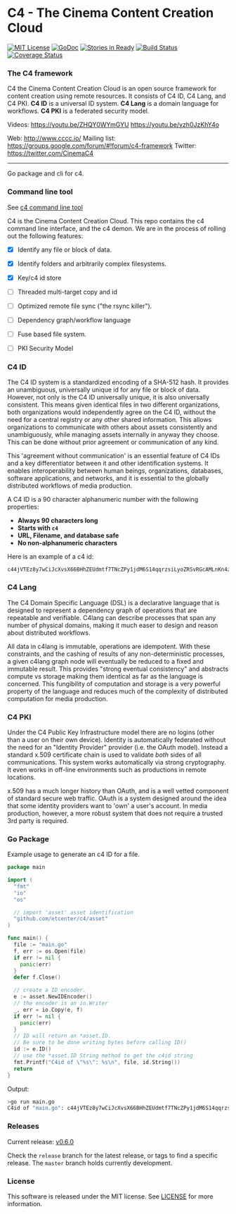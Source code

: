 
# C4 - The Cinema Content Creation Cloud
[![MIT License](https://img.shields.io/badge/license-MIT-blue.svg)](./LICENSE)
[![GoDoc](https://godoc.org/github.com/etcenter/c4go?status.svg)](https://godoc.org/github.com/etcenter/c4)
[![Stories in Ready](https://badge.waffle.io/etcenter/c4.png?label=ready&title=Ready)](https://waffle.io/etcenter/c4)
[![Build Status](https://travis-ci.org/etcenter/c4.svg?branch=master)](https://travis-ci.org/etcenter/c4)
[![Coverage Status](https://coveralls.io/repos/github/etcenter/c4/badge.svg?branch=master)](https://coveralls.io/github/etcenter/c4?branch=master)


### The C4 framework
C4 the Cinema Content Creation Cloud is an open source framework for content creation
using remote resources. It consists of C4 ID, C4 Lang, and C4 PKI. **C4 ID** is a
universal ID system. **C4 Lang** is a domain language for workflows. **C4 PKI** is a federated
security model.

Videos:
  https://youtu.be/ZHQY0WYmGYU
  https://youtu.be/vzh0JzKhY4o

Web: http://www.cccc.io/
Mailing list: https://groups.google.com/forum/#!forum/c4-framework
Twitter: https://twitter.com/CinemaC4

---

Go package and cli for c4.

### Command line tool
See [c4 command line tool](https://github.com/etcenter/c4/tree/master/cmd/c4)

C4 is the Cinema Content Creation Cloud.  This repo contains the c4 command line interface,
and the c4 demon.  We are in the process of rolling out the following features:

- [x] Identify any file or block of data.
- [x] Identify folders and arbitrarily complex filesystems.
- [x] Key/c4 id store
- [ ] Threaded multi-target copy and id
- [ ] Optimized remote file sync ("the rsync killer").
- [ ] Dependency graph/workflow language
- [ ] Fuse based file system.
- [ ] PKI Security Model


### C4 ID

The C4 ID system is a standardized encoding of a SHA-512 hash.  It provides an unambiguous, universally
unique id for any file or block of data.  However, not only is the C4 ID universally unique, it is also
universally consistent.  This means given identical files in two different organizations, both
organizations would independently agree on the C4 ID, without the need for a central registry or any
other shared information.  This allows organizations to communicate with others about assets
consistently and unambiguously, while managing assets internally in anyway they choose.  This can be
done without prior agreement or communication of any kind.

This 'agreement without communication' is an essential feature of C4 IDs and a key differentiator
between it and other identification systems. It enables interoperability between human beings,
organizations, databases, software applications, and networks, and it is essential to the globally
distributed workflows of media production.

A C4 ID is a 90 character alphanumeric number with the following properties:

- **Always 90 characters long**
- **Starts with `c4`**
- **URL, Filename, and database safe**
- **No non-alphanumeric characters**

Here is an example of a c4 id:

```
c44jVTEz8y7wCiJcXvsX66BHhZEUdmtf7TNcZPy1jdM6S14qqrzsiLyoZRSvRGcAMLnKn4zVBvAFimNg14NFKp46cC
```



### C4 Lang
The C4 Domain Specific Language (DSL) is a declarative language that is designed to represent a
dependency graph of operations that are repeatable and verifiable. C4lang can describe processes that
span any number of physical domains, making it much easer to design and reason about distributed
workflows.  

All data in c4lang is immutable, operations are idempotent.  With these constraints, and the cashing
of results of any non-deterministic processes, a given c4lang graph node will eventually be reduced to
a fixed and immutable result.  This provides "strong eventual consistency" and abstracts
compute vs storage making them identical as far as the language is concerned. This fungibility of
computation and storage is a very powerful property of the language and reduces much of the complexity
of distributed computation for media production.

### C4 PKI
Under the C4 Public Key Infrastructure model there are no logins (other than a user on their own device).
Identity is automatically federated without the need for an "Identity Provider" provider
(i.e. the OAuth model).  Instead a standard x.509 certificate chain is used to validate *both* sides of
all communications.  This system works automatically via strong cryptography. It even works in off-line
environments such as productions in remote locations.

x.509 has a much longer history than OAuth, and is a well vetted component of standard secure web traffic.
OAuth is a system designed around the idea that some identity providers want to 'own' a user's account.
In media production, however, a more robust system that does not require a trusted 3rd party is required.

### Go Package
Example usage to generate an c4 ID for a file.

```go
package main

import (
  "fmt"
  "io"
  "os"

  // import 'asset' asset identification
  "github.com/etcenter/c4/asset"
)

func main() {
  file := "main.go"
  f, err := os.Open(file)
  if err != nil {
    panic(err)
  }
  defer f.Close()

  // create a ID encoder.
  e := asset.NewIDEncoder()
  // the encoder is an io.Writer
  _, err = io.Copy(e, f)
  if err != nil {
    panic(err)
  }
  // ID will return an *asset.ID.
  // Be sure to be done writing bytes before calling ID()
  id := e.ID()
  // use the *asset.ID String method to get the c4id string
  fmt.Printf("C4id of \"%s\": %s\n", file, id.String())
  return
}

```

Output:

```bash
>go run main.go 
C4id of "main.go": c44jVTEz8y7wCiJcXvsX66BHhZEUdmtf7TNcZPy1jdM6S14qqrzsiLyoZRSvRGcAMLnKn4zVBvAFimNg14NFKp46cC
```

### Releases 

Current release: [v0.6.0](https://github.com/etcenter/c4/tree/v0.6.0)

Check the `release` branch for the latest release, or tags to find a specific release.  The `master` branch holds currently development.

### License
This software is released under the MIT license.  See [LICENSE](./LICENSE) for more information.
